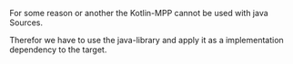 For some reason or another the Kotlin-MPP cannot be used with java Sources.

Therefor we have to use the java-library and apply it as a implementation dependency to the target.